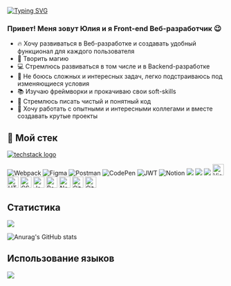 [![Typing SVG](https://readme-typing-svg.herokuapp.com?color=%2336BCF7&lines=Front-end+Web+developer)](https://git.io/typing-svg)

### Привет! Меня зовут Юлия и я Front-end Веб-разработчик :wink:

- :fire: Хочу развиваться в Веб-разработке и создавать удобный функционал для каждого пользователя
- :crystal_ball: Творить магию 
- :computer: Стремлюсь развиваться в том числе и в Backend-разработке
- :muscle: Не боюсь сложных и интересных задач, легко подстраиваюсь под изменяющиеся условия
- :books: Изучаю фреймворки и прокачиваю свои soft-skills
- :pencil: Стремлюсь писать чистый и понятный код
- :beers: Хочу работать с опытными и интересными коллегами и вместе создавать крутые проекты


## :wrench: Мой стек

[![techstack logo](https://readme-components.vercel.app/api?component=logo&logo=react)](https://github.com/harish-sethuraman/readme-components)

![Webpack](https://img.shields.io/badge/webpack-%238DD6F9.svg?style=for-the-badge&logo=webpack&logoColor=black)
![Figma](https://img.shields.io/badge/figma-%23F24E1E.svg?style=for-the-badge&logo=figma&logoColor=white)
![Postman](https://img.shields.io/badge/Postman-FF6C37?style=for-the-badge&logo=postman&logoColor=white)
![CodePen](https://img.shields.io/badge/Codepen-000000?style=for-the-badge&logo=codepen&logoColor=white)
![JWT](https://img.shields.io/badge/JWT-black?style=for-the-badge&logo=JSON%20web%20tokens)
![Notion](https://img.shields.io/badge/Notion-%23000000.svg?style=for-the-badge&logo=notion&logoColor=white)
<img src="https://img.shields.io/badge/-БЭМ-00A3D9?style=flat&amp;logo=bem&amp;logoColor=white" />
<img src="https://img.shields.io/badge/-ES6-F7DF1E?style=flat&amp;logo=javascript&amp;logoColor=black" />
<img src="https://img.shields.io/badge/-ООП-008CBA?style=flat&amp;logo=javascript&amp;logoColor=white" />
<img alt="Visual Studio Code" width="26px" src="https://cdn.jsdelivr.net/gh/devicons/devicon/icons/vscode/vscode-original.svg" />
<img alt="HTML5" width="26px" src="https://cdn.jsdelivr.net/gh/devicons/devicon/icons/html5/html5-original.svg" />
<img alt="CSS3" width="26px" src="https://cdn.jsdelivr.net/gh/devicons/devicon/icons/css3/css3-original.svg" />
<img alt="JavaScript" width="26px" src="https://cdn.jsdelivr.net/gh/devicons/devicon/icons/javascript/javascript-original.svg" />
<img alt="React" width="26px" src="https://cdn.jsdelivr.net/gh/devicons/devicon/icons/react/react-original.svg" />
<img alt="Node.js" width="26px" src="https://cdn.jsdelivr.net/gh/devicons/devicon/icons/nodejs/nodejs-original.svg" />
<img alt="Git" width="26px" src="https://cdn.jsdelivr.net/gh/devicons/devicon/icons/git/git-original.svg" />
<img alt="GitHub" width="26px" src="https://user-images.githubusercontent.com/3369400/139447912-e0f43f33-6d9f-45f8-be46-2df5bbc91289.png" />



## Статистика 

<a align="center" href="https://git.io/streak-stats">
  <img src="https://streak-stats.demolab.com/?user=YukinaSan91&theme=dark" />
</a>

![Anurag's GitHub stats](https://github-readme-stats.vercel.app/api?username=YukinaSan91&show_icons=true&theme=radical)

## Использование языков

<a align="center" href="https://github.com/anuraghazra/github-readme-stats">
  <img src="https://github-readme-stats.vercel.app/api/top-langs/?username=anuraghazra&layout=compact" />
</a>

